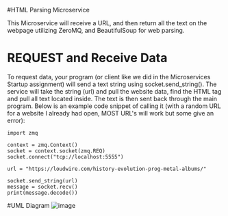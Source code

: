 #HTML Parsing Microservice

This Microservice will receive a URL, and then return all the text on the webpage utilizing ZeroMQ, and BeautifulSoup for web parsing.

# REQUEST and Receive Data

To request data, your program (or client like we did in the Microservices Startup assignment) will send a text string using socket.send_string(). The
service will take the string (url) and pull the website data, find the HTML <body> tag and pull all text located inside. The text is then sent back through the
main program. Below is an example code snippet of calling it (with a random URL for a website I already had open, MOST URL's will work but some give an error):

```
import zmq

context = zmq.Context()
socket = context.socket(zmq.REQ)
socket.connect("tcp://localhost:5555")

url = "https://loudwire.com/history-evolution-prog-metal-albums/"

socket.send_string(url)
message = socket.recv()
print(message.decode())
```

#UML Diagram
![image](https://github.com/user-attachments/assets/c2eacb88-6512-40f5-a11c-dab090e23a2d)
